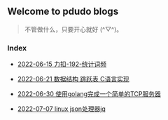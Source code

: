 ## Welcome to pdudo blogs

> 不管做什么，只要开心就好 (^▽^)。

### Index

- [2022-06-15 力扣-192-统计词频](leetcode/2022-06-15-leetcode-192-Statistics-word-frequency.html)

- [2022-06-21 数据结构 跳跃表 C语言实现](dataStructures/2022-06-21-skiplist-c.html)

- [2022-06-30 使用golang完成一个简单的TCP服务器](go/Complete_A_Sample_TCP_Servers.html)

- [2022-07-07 linux json处理器jq](Linux/Linux_jq.html)
